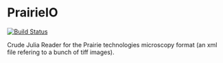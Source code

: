 # PrairieIO

[![Build Status](https://travis-ci.org/romainFr/PrairieIO.jl.svg?branch=master)](https://travis-ci.org/romainFr/PrairieIO.jl)

Crude Julia Reader for the Prairie technologies microscopy format (an xml file refering to a bunch of tiff images).
